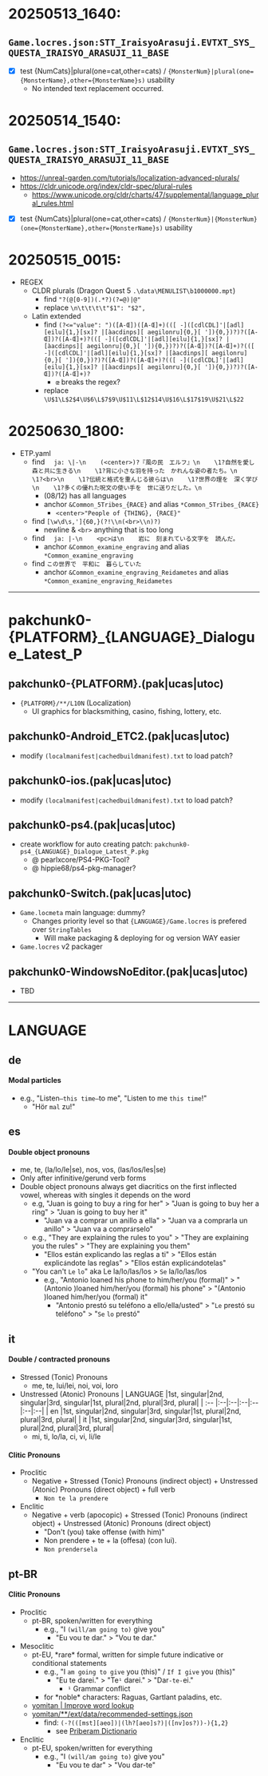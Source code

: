 # 20250513_1640:
  ## `Game.locres.json:STT_IraisyoArasuji.EVTXT_SYS_QUESTA_IRAISYO_ARASUJI_11_BASE`
  - [x] test {NumCats}|plural(one=cat,other=cats) / `{MonsterNum}|plural(one={MonsterName},other={MonsterName}s)` usability
    - No intended text replacement occurred.
# 20250514_1540:
  ## `Game.locres.json:STT_IraisyoArasuji.EVTXT_SYS_QUESTA_IRAISYO_ARASUJI_11_BASE`
  - https://unreal-garden.com/tutorials/localization-advanced-plurals/
  - https://cldr.unicode.org/index/cldr-spec/plural-rules
    - https://www.unicode.org/cldr/charts/47/supplemental/language_plural_rules.html
  - [x] test {NumCats}|plural(one=cat,other=cats) / `{MonsterNum}|{MonsterNum}(one={MonsterName},other={MonsterName}s)` usability
# 20250515_0015:
  - REGEX
    - CLDR plurals (Dragon Quest 5 `.\data\MENULIST\b1000000.mpt`)
      - find `"?(@[0-9])(.*?)(?=@)|@"`
      - replace `\n\t\t\t\t"$1": "$2",`
    - Latin extended
      - find `(?<="value": ")([A-Œ])([A-Œ]+)(([ -]([cdlCDL]'|[adl][eilu]{1,}[sx]? |[àacdinps][ aegilonru]{0,}[ ']){0,})?)?([A-Œ])?([A-Œ]+)?(([ -]([cdlCDL]'|[adl][eilu]{1,}[sx]? |[àacdinps][ aegilonru]{0,}[ ']){0,})?)?([A-Œ])?([A-Œ]+)?(([ -]([cdlCDL]'|[adl][eilu]{1,}[sx]? |[àacdinps][ aegilonru]{0,}[ ']){0,})?)?([A-Œ])?([A-Œ]+)?(([ -]([cdlCDL]'|[adl][eilu]{1,}[sx]? |[àacdinps][ aegilonru]{0,}[ ']){0,})?)?([A-Œ])?([A-Œ]+)?`
        - `œ` breaks the regex?
      - replace `\U$1\L$2$4\U$6\L$7$9\U$11\L$12$14\U$16\L$17$19\U$21\L$22`
<!--
- 20250620: new font 
  - fontworks' 筑紫明朝 TsukuMin
    - https://lets.fontworks.co.jp/fonts/13
      - FTT-筑紫明朝 H
        - horizontal scale: 90%
    - https://lets.fontworks.co.jp/services/apps-games
      - フォントワークス LETS license 
        - ¥49,500／1ライセンス／年
      - アプリ・ゲーム組込
        - ¥11,000／1ライセンス
-->
# 20250630_1800:
  - ETP.yaml
    - find `  ja: \|-\n    (<center>)?『風の民　エルフ』\n    \1?自然を愛し　森と共に生きる\n    \1?背に小さな羽を持った　かれんな姿の者たち。\n    \1?<br>\n    \1?伝統と格式を重んじる彼らは\n    \1?世界の理を　深く学び\n    \1?多くの優れた呪文の使い手を　世に送りだした。\n`
      - (08/12) has all languages
      - anchor `&Common_5Tribes_{RACE}` and alias `*Common_5Tribes_{RACE}`
        - `<center>"People of {THING}, {RACE}"`
    - find `[\w\d\s,']{60,}(?!\\n(<br>\\n)?)`
      - newline & `<br>` anything that is too long
    - find `  ja: |-\n    <pc>は\n    岩に　刻まれている文字を　読んだ。`
      - anchor `&Common_examine_engraving` and alias `*Common_examine_engraving`
    - find `この世界で　平和に　暮らしていた`
      - anchor `&Common_examine_engraving_Reidametes` and alias `*Common_examine_engraving_Reidametes`

---

# pakchunk0-{PLATFORM}_{LANGUAGE}_Dialogue_Latest_P

  ## pakchunk0-{PLATFORM}.(pak|ucas|utoc)
  - `{PLATFORM}/**/L10N` (Localization)
    - UI graphics for blacksmithing, casino, fishing, lottery, etc.

  ## pakchunk0-Android_ETC2.(pak|ucas|utoc)
  - modify `(localmanifest|cachedbuildmanifest).txt` to load patch?

  ## pakchunk0-ios.(pak|ucas|utoc)
  - modify `(localmanifest|cachedbuildmanifest).txt` to load patch?

  ## pakchunk0-ps4.(pak|ucas|utoc)
  - create workflow for auto creating patch: `pakchunk0-ps4_{LANGUAGE}_Dialogue_Latest_P.pkg`
    - @ pearlxcore/PS4-PKG-Tool?
    - @ hippie68/ps4-pkg-manager?
  <!--
  ## ps5?
  - tbd
  -->
  ## pakchunk0-Switch.(pak|ucas|utoc)
  - `Game.locmeta` main language: dummy?
    - Changes priority level so that `{LANGUAGE}/Game.locres` is prefered over `StringTables`
      - Will make packaging & deploying for og version WAY easier
  - `Game.locres` v2 packager

  ## pakchunk0-WindowsNoEditor.(pak|ucas|utoc)
  - TBD

---

# LANGUAGE
 ## de
   #### Modal particles
   - e.g., "Listen`—this time—`to me", "Listen to me `this time`!"
     - "Hör `mal` zu!"
 ## es
   #### Double object pronouns
   - me, te, (la/lo/le|se), nos, vos, (las/los/les|se)
   - Only after infinitive/gerund verb forms
   - Double object pronouns always get diacritics on the first inflected vowel, whereas with singles it depends on the word
     - e.g, "Juan is going to buy a ring for her" > "Juan is going to buy her a ring" > "Juan is going to buy her it"
       - "Juan va a comprar un anillo a ella" > "Juan va a comprarla un anillo" > "Juan va a compr`á`rselo"
     - e.g., "They are explaining the rules to you" > "They are explaining you the rules" > "They are explaining you them"
       -  "Ellos están explicando las reglas a ti" > "Ellos están explic`á`ndote las reglas" > "Ellos están explic`á`ndotelas"
     - "You can't `Le` `lo`" aka Le la/lo/las/los > `Se` la/lo/las/los
       - e.g., "Antonio loaned his phone to him/her/you (formal)" > "(Antonio )loaned him/her/you (formal) his phone" > "(Antonio )loaned him/her/you (formal) it"
         - "Antonio prestó su teléfono a ello/ella/usted" > "`Le` prestó su teléfono" > "`Se` `lo` prestó"
 ## it
   #### Double / contracted pronouns
   - Stressed (Tonic) Pronouns
     - me, te, lui/lei, noi, voi, loro
   - Unstressed (Atonic) Pronouns
     | LANGUAGE |1st, singular|2nd, singular|3rd, singular|1st, plural|2nd, plural|3rd, plural|
     | :-- |:--|:--|:--|:--|:--|:--|
     | en |1st, singular|2nd, singular|3rd, singular|1st, plural|2nd, plural|3rd, plural|
     | it |1st, singular|2nd, singular|3rd, singular|1st, plural|2nd, plural|3rd, plural|
     - mi, ti, lo/la, ci, vi, li/le
   #### Clitic Pronouns
   - Proclitic
     - Negative + Stressed (Tonic) Pronouns (indirect object) + Unstressed (Atonic) Pronouns (direct object) + full verb
       - `Non te la prendere`
   - Enclitic
     - Negative + verb (apocopic) + Stressed (Tonic) Pronouns (indirect object) + Unstressed (Atonic) Pronouns (direct object)
       - "Don't (you) take offense (with him)"
       - Non prender~~e~~ + te + la (offesa) (con lui).
       - `Non prendersela`
 ## pt-BR
   #### Clitic Pronouns
   - Proclitic
     - pt-BR, spoken/written for everything
       - e.g., "I `(will/am going to)` give you"
         - "Eu vou te dar." > "Vou te dar."
   - Mesoclitic
     - pt-EU, \*rare\* formal, written for simple future indicative or conditional statements
       - e.g., "I `am going to give` you (this)" / `If I give` you (this)"
         - "Eu te darei."		> "Te`¹` darei."	> "Dar`-te-`ei."
           - `¹` Grammar conflict
       - for \*noble\* characters: Raguas, Gartlant paladins, etc.
     - [yomitan | Improve word lookup](https://github.com/yomidevs/yomitan/pull/2066/files)
     - [yomitan/**/ext/data/recommended-settings.json](https://github.com/thrzl/yomitan/blob/0a85785984baa1528eda52308f1f1d4c295dc384/ext/data/recommended-settings.json)
       - find: `(-?(([mst][aeo])|(lh?[aeo]s?)|([nv]os?))-){1,2}`
         - see [Priberam Dictionario](https://dicionario.priberam.org/dar-no-lo-ia)
   - Enclitic
     - pt-EU, spoken/written for everything
       - e.g., "I `(will/am going to)` give you"
         - "Eu vou te dar" > "Vou dar-te"
